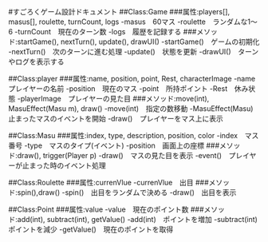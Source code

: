 #すごろくゲーム設計ドキュメント
##Class:Game
###属性:players[], masus[], roulette, turnCount, logs
-masus　60マス
-roulette　ランダムな1～6
-turnCount　現在のターン数
-logs　履歴を記録する
###メソッド:startGame(), nextTurn(), update(), drawUI()
-startGame()　ゲームの初期化
-nextTurn()　次のターンに進む処理
-update()　状態を更新
-drawUI()　ターンやログを表示する

##Class:player
###属性:name, position, point, Rest, characterImage
-name　プレイヤーの名前
-position　現在のマス
-point　所持ポイント
-Rest　休み状態
-playerImage　プレイヤーの見た目
###メソッド:move(int), MasuEffect(Masu m), draw()
-move(int)　指定の数移動
-MasuEffect(Masu)　止まったマスのイベントを開始
-draw()　プレイヤーをマス上に表示

##Class:Masu
###属性:index, type, description, position, color
-index　マス番号
-type　マスのタイプ(イベント)
-position　画面上の座標
###メソッド:draw(), trigger(Player p)
-draw()　マスの見た目を表示
-event()　プレイヤーが止まった時のイベント処理

##Class:Roulette
###属性:currenVlue
-currenVlue　出目
###メソッド:spin(),draw()
-spin()　出目をランダムで決める
-draw()　出目を表示

##Class:Point
###属性:value
-value　現在のポイント数
###メソッド:add(int), subtract(int), getValue()
-add(int)　ポイントを増加
-subtract(int)　ポイントを減少
-getValue()　現在のポイントを取得


